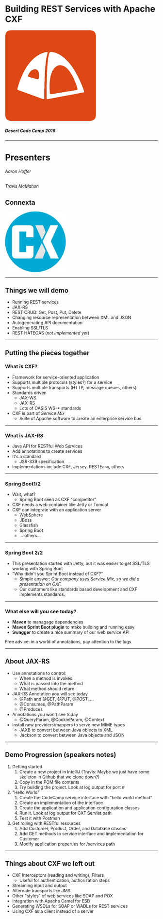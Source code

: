 <!-- $theme: default -->

# Building REST Services with Apache CXF  


![Desert Code Camp Logo](logo-desert-code-camp.png)
##### Desert Code Camp 2016

---

# Presenters
###### Aaron Hoffer
###### Travis McMahon

## Connexta
![Connexta Logo](logo-connexta.jpg) 

---

## Things we will demo
- Running REST services
- JAX-RS
- REST CRUD: Get, Post, Put, Delete
- Changing resource representation between XML and JSON
- Autogenerating API documentation 
- Enabling SSL/TLS
- REST HATEOAS (*not implemented yet*)
 
---

## Putting the pieces together

### What is CXF?
- Framework for service-oriented application
- Supports multiple protocols (styles?) for a service 
- Supports multiple transports (HTTP, message queues, others)
- Standards driven
  - JAX-WS 
  - JAX-RS
  - Lots of OASIS WS-* standards
 - CXF is part of *Service Mix* 
   - Suite of Apache software to create an enterprise service bus

---
  
### What is JAX-RS    
- Java API for RESTful Web Services
- Add annotations to create services
- It's a standard
  - JSR-339 specification
- Implementations include CXF, Jersey, RESTEasy, others
    
--- 

### Spring Boot1/2
- Wait, what?
  - Spring Boot seen as CXF "competitor" 
- CXF needs a web container like Jetty or Tomcat
- CXF can integrate with an application server
  - WebSphere
  - JBoss
  - Glassfish
  - Spring Boot
  - ... others...

---

### Spring Boot 2/2

 - This presentation started with Jetty, but it was easier to get SSL/TLS working with Spring Boot
 - "Why didn't you Sprint Boot instead of CXF?"
   - Simple answer: *Our company uses Service Mix, so we did a presentation on CXF.*
   - Our customers like standards based development and CXF implements standards.
 
 ---
 
 ### What else will you see today?
  - **Maven** to managage dependencies
  - **Maven Sprint Boot plugin** to make building and running easy
  - **Swagger** to create a nice summary of our web service API
 
 Free advice: in a world of annotations, pay attention to the logs
 
 ---
 
 ## About JAX-RS
- Use annotations to control:
   - When a method is invoked
   - What is passed into the method
   - What method should return
- JAX-RS Annotation you will see today
   - @Path and @GET, @PUT, @POST, ...
   -  @Consumes, @PathParam
   -  @Produces
- Annotations you won't see today
   - @QueryParam, @CookieParam, @Context
- Install new providers/mappers to serve new MIME types
  - JAXB to convert between Java objects to XML
  - Jackson to convert between Java objects and JSON
  
---  

 ## Demo Progression (speakers notes)
1. Getting started
   1. Create a new project in IntelliJ (Travis: Maybe we just have some skeleton in Github that we clone down?)
   1. Copy in the POM file contents
   1. Try building the project. Look at log output for port #
1. "Hello World" 
   1. Create the CodeCamp service interface with "hello world method"
   1. Create an implementation of the interface
   1. Create the application and application configuration classes
   1. Run it. Look at log output for CXF Servlet path
   1. Test it with Postman
1. Get rolling with RESTful resources
   1. Add Customer, Product, Order, and Database classes
   1. Add GET methods to service interface and implementation for Customer
   1. Modify application properties for /services path
---

  
 ## Things about CXF we left out
 - CXF Interceptors (reading and writing), Filters
   - Useful for authentication, authorization steps
  - Streaming input and output
  - Alternate transports like JMS
  - Other "styles" of web services like SOAP and POX
  - Integration with Apache Camel for ESB
  - Generating WSDLs for SOAP or WADLs for REST services
  - Using CXF as a client instead of a server